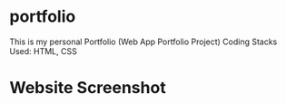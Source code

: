 # portfolio
This is my personal Portfolio (Web App Portfolio Project)
Coding Stacks Used: HTML, CSS




# Website Screenshot

